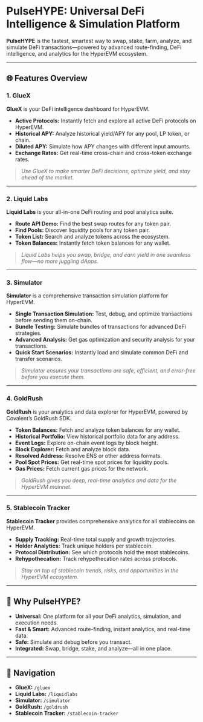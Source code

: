 # PulseHYPE: Universal DeFi Intelligence & Simulation Platform

**PulseHYPE** is the fastest, smartest way to swap, stake, farm, analyze, and simulate DeFi transactions—powered by advanced route-finding, DeFi intelligence, and analytics for the HyperEVM ecosystem.

---

## 🌐 Features Overview

### 1. GlueX

**GlueX** is your DeFi intelligence dashboard for HyperEVM.
- **Active Protocols:** Instantly fetch and explore all active DeFi protocols on HyperEVM.
- **Historical APY:** Analyze historical yield/APY for any pool, LP token, or chain.
- **Diluted APY:** Simulate how APY changes with different input amounts.
- **Exchange Rates:** Get real-time cross-chain and cross-token exchange rates.

> *Use GlueX to make smarter DeFi decisions, optimize yield, and stay ahead of the market.*

---

### 2. Liquid Labs

**Liquid Labs** is your all-in-one DeFi routing and pool analytics suite.
- **Route API Demo:** Find the best swap routes for any token pair.
- **Find Pools:** Discover liquidity pools for any token pair.
- **Token List:** Search and analyze tokens across the ecosystem.
- **Token Balances:** Instantly fetch token balances for any wallet.

> *Liquid Labs helps you swap, bridge, and earn yield in one seamless flow—no more juggling dApps.*

---

### 3. Simulator

**Simulator** is a comprehensive transaction simulation platform for HyperEVM.
- **Single Transaction Simulation:** Test, debug, and optimize transactions before sending them on-chain.
- **Bundle Testing:** Simulate bundles of transactions for advanced DeFi strategies.
- **Advanced Analysis:** Get gas optimization and security analysis for your transactions.
- **Quick Start Scenarios:** Instantly load and simulate common DeFi and transfer scenarios.

> *Simulator ensures your transactions are safe, efficient, and error-free before you execute them.*

---

### 4. GoldRush

**GoldRush** is your analytics and data explorer for HyperEVM, powered by Covalent’s GoldRush SDK.
- **Token Balances:** Fetch and analyze token balances for any wallet.
- **Historical Portfolio:** View historical portfolio data for any address.
- **Event Logs:** Explore on-chain event logs by block height.
- **Block Explorer:** Fetch and analyze block data.
- **Resolved Address:** Resolve ENS or other address formats.
- **Pool Spot Prices:** Get real-time spot prices for liquidity pools.
- **Gas Prices:** Fetch current gas prices for the network.

> *GoldRush gives you deep, real-time analytics and data for the HyperEVM mainnet.*

---

### 5. Stablecoin Tracker

**Stablecoin Tracker** provides comprehensive analytics for all stablecoins on HyperEVM.
- **Supply Tracking:** Real-time total supply and growth trajectories.
- **Holder Analytics:** Track unique holders per stablecoin.
- **Protocol Distribution:** See which protocols hold the most stablecoins.
- **Rehypothecation:** Track rehypothecation rates across protocols.

> *Stay on top of stablecoin trends, risks, and opportunities in the HyperEVM ecosystem.*

---

## 🚀 Why PulseHYPE?

- **Universal:** One platform for all your DeFi analytics, simulation, and execution needs.
- **Fast & Smart:** Advanced route-finding, instant analytics, and real-time data.
- **Safe:** Simulate and debug before you transact.
- **Integrated:** Swap, bridge, stake, and analyze—all in one place.

---

## 🧭 Navigation

- **GlueX:** `/gluex`
- **Liquid Labs:** `/liquidlabs`
- **Simulator:** `/simulator`
- **GoldRush:** `/goldrush`
- **Stablecoin Tracker:** `/stablecoin-tracker`
